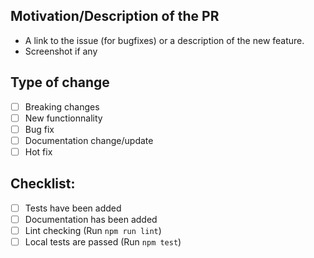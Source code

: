 ## Motivation/Description of the PR

- A link to the issue (for bugfixes) or a description of the new feature.
- Screenshot if any

## Type of change

- [ ] Breaking changes
- [ ] New functionnality
- [ ] Bug fix
- [ ] Documentation change/update
- [ ] Hot fix

## Checklist:

<!--- Go over all the following points, and put an `x` in all the boxes that apply. -->
<!--- If you're unsure about any of these, don't hesitate to ask. We're here to help! -->
- [ ] Tests have been added
- [ ] Documentation has been added
- [ ] Lint checking (Run `npm run lint`)
- [ ] Local tests are passed (Run `npm test`)